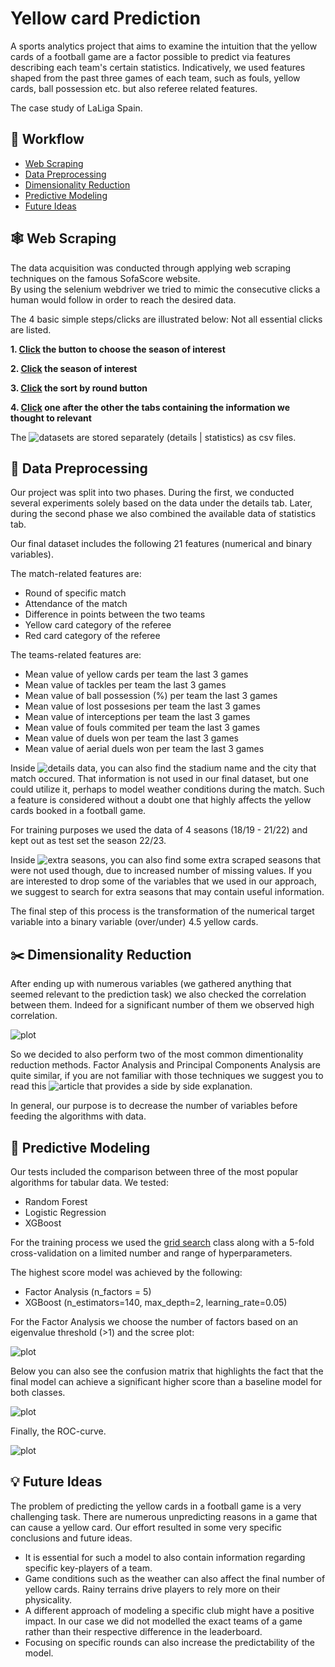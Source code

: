 # Yellow card Prediction
A sports analytics project that aims to examine the intuition that the yellow cards of a football game are a factor possible to predict via features describing each team's certain statistics.
Indicatively, we used features shaped from the past three games of each team, such as fouls, yellow cards, ball possession etc. but also referee related features.

The case study of LaLiga Spain.  

## 📝 Workflow
- [Web Scraping](#web_scraping)
- [Data Preprocessing](#data_preprocessing)
- [Dimensionality Reduction](#dimensionality_reduction)
- [Predictive Modeling](#predictive_modeling)
- [Future Ideas](#future_ideas)

## 🕸️ Web Scraping <a name = "web_scraping"></a>

The data acquisition was conducted through applying web scraping techniques on the famous SofaScore website.  
By using the selenium webdriver we tried to mimic the consecutive clicks a human would follow in order to reach the desired data.

The 4 basic simple steps/clicks are illustrated below:
Not all essential clicks are listed.

**1. [Click](web-scrapers/screenshots/Screenshot1.png) the button to choose the season of interest** 
  
**2. [Click](web-scrapers/screenshots/Screenshot2.png) the season of interest**  
  
**3. [Click](web-scrapers/screenshots/Screenshot3.png) the sort by round button**  
  
**4. [Click](web-scrapers/screenshots/Screenshot4.png) one after the other the tabs containing the information we thought to relevant**  


The ![datasets](https://github.com/konschri/sporty/tree/main/datasets) are stored separately (details | statistics) as csv files.  

## 🧹 Data Preprocessing <a name = "data_preprocessing"></a>

Our project was split into two phases. During the first, we conducted several experiments solely based on the data under the details tab.
Later, during the second phase we also combined the available data of statistics tab.  

Our final dataset includes the following 21 features (numerical and binary variables).

The match-related features are:  
* Round of specific match
* Attendance of the match
* Difference in points between the two teams
* Yellow card category of the referee
* Red card category of the referee

The teams-related features are:  
* Mean value of yellow cards per team the last 3 games
* Mean value of tackles per team the last 3 games
* Mean value of ball possession (%) per team the last 3 games
* Mean value of lost possesions per team the last 3 games
* Mean value of interceptions per team the last 3 games
* Mean value of fouls commited per team the last 3 games
* Mean value of duels won per team the last 3 games
* Mean value of aerial duels won per team the last 3 games

Inside ![details](https://github.com/konschri/sporty/tree/main/datasets/datasets_details) data, you can also find the stadium name and the city that match occured.
That information is not used in our final dataset, but one could utilize it, perhaps to model weather conditions during the match. Such a feature is considered without a doubt
one that highly affects the yellow cards booked in a football game.

For training purposes we used the data of 4 seasons (18/19 - 21/22) and kept out as test set the season 22/23.  

Inside ![extra seasons](https://github.com/konschri/sporty/tree/main/datasets/extra_seasons_with_missing_values), you can also find some extra scraped seasons that were not used though, due to 
increased number of missing values. If you are interested to drop some of the variables that we used in our approach, we suggest to search for extra seasons that may contain useful information.

The final step of this process is the transformation of the numerical target variable into a binary variable (over/under) 4.5 yellow cards.

## ✂️ Dimensionality Reduction <a name = "dimensionality_reduction"></a>

After ending up with numerous variables (we gathered anything that seemed relevant to the prediction task) we also checked the correlation between them.
Indeed for a significant number of them we observed high correlation.  

![plot](https://github.com/konschri/sporty/blob/main/images/correlation_matrix.png)

So we decided to also perform two of the most common dimentionality reduction methods.
Factor Analysis and Principal Components Analysis are quite similar, if you are not familiar with those techniques we suggest you to read this ![article](https://www.analytixlabs.co.in/blog/factor-analysis-vs-pca/) that provides a side by side explanation.  

In general, our purpose is to decrease the number of variables before feeding the algorithms with data.

## 🎯 Predictive Modeling <a name = "predictive_modeling"></a>

Our tests included the comparison between three of the most popular algorithms for tabular data.
We tested:  
* Random Forest
* Logistic Regression
* XGBoost

For the training process we used the [grid search](https://scikit-learn.org/stable/modules/generated/sklearn.model_selection.GridSearchCV.html) class along with a 5-fold cross-validation on a limited number and range of hyperparameters.

The highest score model was achieved by the following:  

* Factor Analysis (n_factors = 5)
* XGBoost (n_estimators=140, max_depth=2, learning_rate=0.05)

For the Factor Analysis we choose the number of factors based on an eigenvalue threshold (>1) and the scree plot:  

![plot](https://github.com/konschri/sporty/blob/main/images/scree_plot.png)

Below you can also see the confusion matrix that highlights the fact that the final model can achieve a significant higher score than a baseline model for both classes.

![plot](https://github.com/konschri/sporty/blob/main/images/confusion_matrix.png)

Finally, the ROC-curve.  

![plot](https://github.com/konschri/sporty/blob/main/images/roc_curve.png)


## 💡 Future Ideas <a name = "future_ideas"></a>

The problem of predicting the yellow cards in a football game is a very challenging task. There are numerous unpredicting reasons in a game that can cause a yellow card.
Our effort resulted in some very specific conclusions and future ideas.
* It is essential for such a model to also contain information regarding specific key-players of a team.
* Game conditions such as the weather can also affect the final number of yellow cards. Rainy terrains drive players to rely more on their physicality.
* A different approach of modeling a specific club might have a positive impact. In our case we did not modelled the exact teams of a game rather than their respective difference in the leaderboard.
* Focusing on specific rounds can also increase the predictability of the model.






